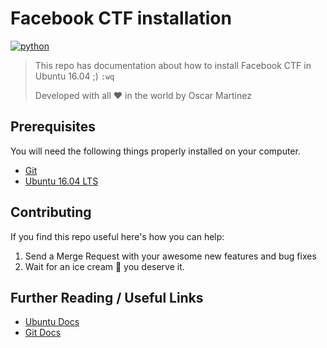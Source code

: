 # Facebook CTF installation

[![python](https://img.shields.io/badge/python-v2.7.X-5C4EE5.svg)](https://www.python.org)

>This repo has documentation about how to install Facebook CTF in Ubuntu 16.04 ;) `:wq`
>
>Developed with all :heart: in the world by Oscar Martinez

## Prerequisites

You will need the following things properly installed on your computer.

* [Git](http://git-scm.com/)
* [Ubuntu 16.04 LTS](http://releases.ubuntu.com/16.04/)

## Contributing

If you find this repo useful here's how you can help:

1. Send a Merge Request with your awesome new features and bug fixes
2. Wait for an ice cream :icecream: you deserve it.

## Further Reading / Useful Links

* [Ubuntu Docs](https://help.ubuntu.com/16.04/serverguide/index.html)
* [Git Docs](https://git-scm.com/doc)